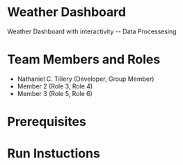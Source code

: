 # Weather Dashboard

Weather Dashboard with interactivity -- Data Processesing

# Team Members and Roles

* Nathaniel C. Tillery (Developer, Group Member)
* Member 2 (Role 3, Role 4)
* Member 3 (Role 5, Role 6)

# Prerequisites

# Run Instuctions
